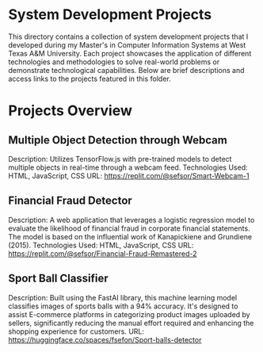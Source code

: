 # System Development Projects

This directory contains a collection of system development projects that I developed during my Master's in Computer Information Systems at West Texas A&M University. Each project showcases the application of different technologies and methodologies to solve real-world problems or demonstrate technological capabilities. Below are brief descriptions and access links to the projects featured in this folder.

# Projects Overview

## Multiple Object Detection through Webcam
Description: Utilizes TensorFlow.js with pre-trained models to detect multiple objects in real-time through a webcam feed.
Technologies Used: HTML, JavaScript, CSS
URL: https://replit.com/@sefsor/Smart-Webcam-1

## Financial Fraud Detector
Description: A web application that leverages a logistic regression model to evaluate the likelihood of financial fraud in corporate financial statements. The model is based on the influential work of Kanapickiene and Grundiene (2015).
Technologies Used: HTML, JavaScript, CSS
URL: https://replit.com/@sefsor/Financial-Fraud-Remastered-2 

## Sport Ball Classifier
Description: Built using the FastAI library, this machine learning model classifies images of sports balls with a 94% accuracy. It's designed to assist E-commerce platforms in categorizing product images uploaded by sellers, significantly reducing the manual effort required and enhancing the shopping experience for customers.
URL: https://huggingface.co/spaces/fsefon/Sport-balls-detector
